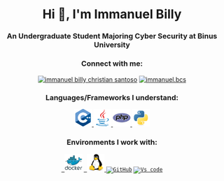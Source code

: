 <h1 align="center">Hi 👋, I'm Immanuel Billy</h1>
<h3 align="center">An Undergraduate Student Majoring Cyber Security at Binus University</h3>

<h3 align="center">Connect with me:</h3>
<p align="center">
<a href="https://www.linkedin.com/in/immanuel-billy-christian-santoso-6051b2140/" target="blank"><img align="center" src="https://raw.githubusercontent.com/rahuldkjain/github-profile-readme-generator/master/src/images/icons/Social/linked-in-alt.svg" alt="immanuel billy christian santoso" height="40" width="40" /></a>
<a href="https://instagram.com/immanuel.bcs" target="blank"><img align="center" src="https://raw.githubusercontent.com/rahuldkjain/github-profile-readme-generator/master/src/images/icons/Social/instagram.svg" alt="immanuel.bcs" height="40" width="40" /></a>
</p>

<h3 align="center">Languages/Frameworks I understand: </h3>
<p align="center"> <a href="https://www.w3schools.com/cpp/" target="_blank" rel="noreferrer"> <img src="https://raw.githubusercontent.com/devicons/devicon/master/icons/cplusplus/cplusplus-original.svg" alt="cplusplus" width="40" height="40"/> <a href="https://www.java.com" target="_blank" rel="noreferrer"> <img src="https://raw.githubusercontent.com/devicons/devicon/master/icons/java/java-original.svg" alt="java" width="40" height="40"/> </a> </a> <a href="https://www.php.net" target="_blank" rel="noreferrer"> <img src="https://raw.githubusercontent.com/devicons/devicon/master/icons/php/php-original.svg" alt="php" width="40" height="40"/> </a> <a href="https://www.python.org" target="_blank" rel="noreferrer"> <img src="https://raw.githubusercontent.com/devicons/devicon/master/icons/python/python-original.svg" alt="python" width="40" height="40"/> </a> </p>

<h3 align="center"> Environments I work with: </h3>
<p align="center">
<code><a href="https://www.docker.com/" target="_blank" rel="noreferrer"> <img src="https://raw.githubusercontent.com/devicons/devicon/master/icons/docker/docker-original-wordmark.svg" alt="docker" width="40" height="40"/></a></code>
<code><a href="https://www.linux.org/" target="_blank" rel="noreferrer"> <img src="https://raw.githubusercontent.com/devicons/devicon/master/icons/linux/linux-original.svg" alt="linux" width="40" height="40"/></code>
<code><a href="https://github.com/"><img alt="GitHub" title="GitHub" src="./assets/github.png" height="40"></a></code>
<code><a href="https://code.visualstudio.com/"><img alt="Vs code" title="Vs code" src="./assets/vscode.png" height="40"></a></code>
</p>
